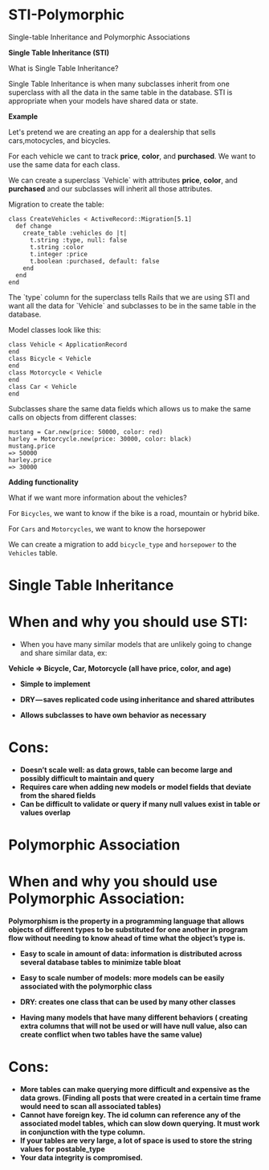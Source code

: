 # STI-Polymorphic
Single-table Inheritance and Polymorphic Associations

<strong> Single Table Inheritance (STI) </strong>

What is Single Table Inheritance?

Single Table Inheritance is when many subclasses inherit from one superclass with all the data in the same table in the database.
STI is appropriate when your models have shared data or state.


<strong><p>Example</p></strong>
<p>Let's pretend we are creating an app for
a dealership that sells cars,motocycles, and bicycles.</p>
<p>For each vehicle we cant to track <strong>price</strong>, <strong>color</strong>, and <strong>purchased</strong>.
We want to use the same data for each class.</p>

<p>We can create a superclass `Vehicle` with attributes <strong>price</strong>, <strong>color</strong>, and <strong>purchased</strong> and our subclasses will inherit all those attributes.</p>

<p>Migration to create the table:</p>

```
class CreateVehicles < ActiveRecord::Migration[5.1]
  def change                           
    create_table :vehicles do |t|                             
      t.string :type, null: false                         
      t.string :color                             
      t.integer :price                            
      t.boolean :purchased, default: false                                                      
    end                         
  end                       
end
```

<p>The `type` column for the superclass tells Rails that we are using STI and want all the data for `Vehicle` and subclasses to be in the same table in the database.</p>

<p>Model classes look like this:</p>

```
class Vehicle < ApplicationRecord
end
class Bicycle < Vehicle
end
class Motorcycle < Vehicle
end
class Car < Vehicle
end
```


Subclasses share the same data fields which allows us to make the same calls on objects from different classes:

```
mustang = Car.new(price: 50000, color: red)
harley = Motorcycle.new(price: 30000, color: black)
mustang.price
=> 50000
harley.price
=> 30000
```

<p><strong>Adding functionality</strong></p>

What if we want more information about the vehicles?

For `Bicycles`, we want to know if the bike is a road, mountain or hybrid bike.

For `Cars` and `Motorcycles`, we want to know the horsepower

We can create a migration to add `bicycle_type` and `horsepower` to the `Vehicles` table.






<h1><strong>Single Table Inheritance</strong></h1>

# When and why you should use STI:

* When you have many similar models that are unlikely going to change and share similar data, ex: 
<p><strong>Vehicle => Bicycle, Car, Motorcycle (all have price, color, and age)</string></p>

* Simple to implement

* DRY — saves replicated code using inheritance and shared attributes 
* Allows subclasses to have own behavior as necessary

# Cons:

* Doesn’t scale well: as data grows, table can become large and possibly difficult to maintain and query
* Requires care when adding new models or model fields that deviate from the shared fields
* Can be difficult to validate or query if many null values exist in table or values overlap

<h1><strong>Polymorphic Association</strong></h1>

# When and why you should use Polymorphic Association:


Polymorphism is the property in a programming language that allows objects of different types to be substituted for one another in program flow without needing to know ahead of time what the object’s type is.

* Easy to scale in amount of data: information is distributed across several database tables to minimize table bloat  
* Easy to scale number of models: more models can be easily associated with the polymorphic class  
* DRY: creates one class that can be used by many other classes

* Having many models that have many different behaviors ( creating extra columns that will not be used or will have null value, also can create conflict when two tables have the same value)


# Cons:

* More tables can make querying more difficult and expensive as the data grows. (Finding all posts that were created in a certain time frame would need to scan all associated tables) 
* Cannot have foreign key. The id column can reference any of the associated model tables, which can slow down querying. It must work in conjunction with the type column. 
* If your tables are very large, a lot of space is used to store the string values for postable_type 
* Your data integrity is compromised.
